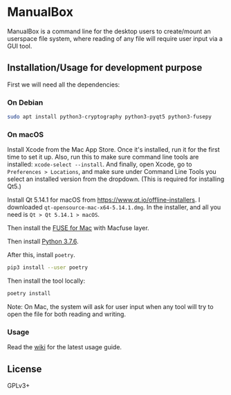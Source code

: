 # ManualBox

ManualBox is a command line for the desktop users to create/mount an userspace file system, where reading
of any file will require user input via a GUI tool.

## Installation/Usage for development purpose

First we will need all the dependencies:

### On Debian

```sh
sudo apt install python3-cryptography python3-pyqt5 python3-fusepy
```

### On macOS

Install Xcode from the Mac App Store. Once it's installed, run it for the first time to set it up. Also, run this to make sure command line tools are installed: `xcode-select --install`. And finally, open Xcode, go to `Preferences > Locations`, and make sure under Command Line Tools you select an installed version from the dropdown. (This is required for installing Qt5.)

Install Qt 5.14.1 for macOS from https://www.qt.io/offline-installers. I downloaded `qt-opensource-mac-x64-5.14.1.dmg`. In the installer, and all you need is `Qt > Qt 5.14.1 > macOS`.

Then install the [FUSE for Mac](https://osxfuse.github.io/) with Macfuse layer.

Then install [Python 3.7.6](https://www.python.org/downloads/release/python-376/).

After this, install `poetry`.

```sh
pip3 install --user poetry
```

Then install the tool locally:

```sh
poetry install
```

Note: On Mac, the system will ask for user input when any tool will try to open the file for both reading and writing.


### Usage

Read the [wiki](https://github.com/kushaldas/manualbox/wiki) for the latest usage guide.

## License

GPLv3+
